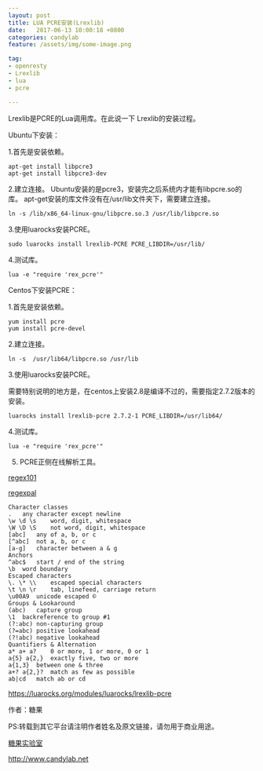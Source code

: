 ```yaml
---
layout: post
title: LUA PCRE安装(Lrexlib)
date:   2017-06-13 10:00:18 +0800 
categories: candylab
feature: /assets/img/some-image.png

tag:
- openresty 
- Lrexlib
- lua
- pcre

---
```

Lrexlib是PCRE的Lua调用库。在此说一下 Lrexlib的安装过程。


Ubuntu下安装：

1.首先是安装依赖。
```
apt-get install libpcre3
apt-get install libpcre3-dev
```

2.建立连接。
Ubuntu安装的是pcre3，安装完之后系统内才能有libpcre.so的库。
apt-get安装的库文件没有在/usr/lib文件夹下，需要建立连接。

```
ln -s /lib/x86_64-linux-gnu/libpcre.so.3 /usr/lib/libpcre.so
```

3.使用luarocks安装PCRE。
```
sudo luarocks install lrexlib-PCRE PCRE_LIBDIR=/usr/lib/
```

4.测试库。
```
lua -e "require 'rex_pcre'"
```


Centos下安装PCRE：


1.首先是安装依赖。
```
yum install pcre
yum install pcre-devel
```

2.建立连接。
```
ln -s  /usr/lib64/libpcre.so /usr/lib
```

3.使用luarocks安装PCRE。

需要特别说明的地方是，在centos上安装2.8是编译不过的，需要指定2.7.2版本的安装。
```
luarocks install lrexlib-pcre 2.7.2-1 PCRE_LIBDIR=/usr/lib64/
```

4.测试库。
```
lua -e "require 'rex_pcre'"
```

5. PCRE正侧在线解析工具。


[regex101](https://regex101.com/)

[regexpal](http://www.regexpal.com/)



```
Character classes
.	any character except newline
\w \d \s	word, digit, whitespace
\W \D \S	not word, digit, whitespace
[abc]	any of a, b, or c
[^abc]	not a, b, or c
[a-g]	character between a & g
Anchors
^abc$	start / end of the string
\b	word boundary
Escaped characters
\. \* \\	escaped special characters
\t \n \r	tab, linefeed, carriage return
\u00A9	unicode escaped ©
Groups & Lookaround
(abc)	capture group
\1	backreference to group #1
(?:abc)	non-capturing group
(?=abc)	positive lookahead
(?!abc)	negative lookahead
Quantifiers & Alternation
a* a+ a?	0 or more, 1 or more, 0 or 1
a{5} a{2,}	exactly five, two or more
a{1,3}	between one & three
a+? a{2,}?	match as few as possible
ab|cd	match ab or cd
```



https://luarocks.org/modules/luarocks/lrexlib-pcre


作者：糖果

PS:转载到其它平台请注明作者姓名及原文链接，请勿用于商业用途。

[糖果实验室](http://www.candylab.net)

http://www.candylab.net
